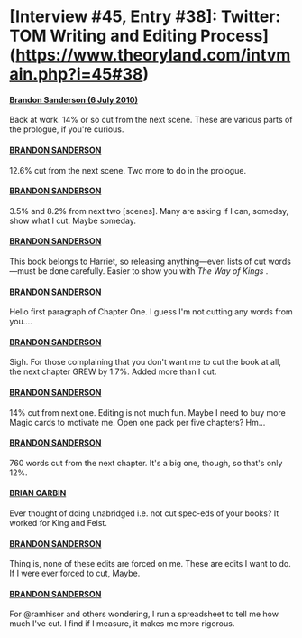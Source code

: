 # [Interview #45, Entry #38]: Twitter: TOM Writing and Editing Process](https://www.theoryland.com/intvmain.php?i=45#38)

#### [Brandon Sanderson (6 July 2010)](http://twitter.com/BrandonSandrson/status/17848115679)

Back at work. 14% or so cut from the next scene. These are various parts of the prologue, if you're curious.

#### [BRANDON SANDERSON](http://twitter.com/BrandonSandrson/status/17851153968)

12.6% cut from the next scene. Two more to do in the prologue.

#### [BRANDON SANDERSON](http://twitter.com/BrandonSandrson/status/17855092569)

3.5% and 8.2% from next two [scenes]. Many are asking if I can, someday, show what I cut. Maybe someday.

#### [BRANDON SANDERSON](http://twitter.com/BrandonSandrson/status/17855126428)

This book belongs to Harriet, so releasing anything—even lists of cut words—must be done carefully. Easier to show you with
*The Way of Kings*
.

#### [BRANDON SANDERSON](http://twitter.com/BrandonSandrson/status/17855410026)

Hello first paragraph of Chapter One. I guess I'm not cutting any words from you....

#### [BRANDON SANDERSON](http://twitter.com/BrandonSandrson/status/17899484724)

Sigh. For those complaining that you don't want me to cut the book at all, the next chapter GREW by 1.7%. Added more than I cut.

#### [BRANDON SANDERSON](http://twitter.com/BrandonSandrson/status/17902127746)

14% cut from next one. Editing is not much fun. Maybe I need to buy more Magic cards to motivate me. Open one pack per five chapters? Hm...

#### [BRANDON SANDERSON](http://twitter.com/BrandonSandrson/status/17906620650)

760 words cut from the next chapter. It's a big one, though, so that's only 12%.

#### [BRIAN CARBIN](http://twitter.com/Brian_C_AU/status/17924213794)

Ever thought of doing unabridged i.e. not cut spec-eds of your books? It worked for King and Feist.

#### [BRANDON SANDERSON](http://twitter.com/BrandonSandrson/status/17926151979)

Thing is, none of these edits are forced on me. These are edits I want to do. If I were ever forced to cut, Maybe.

#### [BRANDON SANDERSON](http://twitter.com/BrandonSandrson/status/17924018216)

For @ramhiser and others wondering, I run a spreadsheet to tell me how much I've cut. I find if I measure, it makes me more rigorous.

